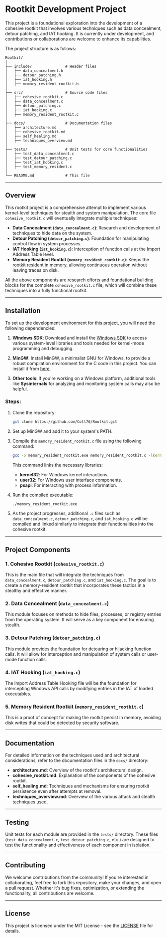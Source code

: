 # Rootkit Development Project

This project is a foundational exploration into the development of a cohesive rootkit that involves various techniques such as data concealment, detour patching, and IAT hooking. It is currently under development, and contributions or collaborations are welcome to enhance its capabilities.

The project structure is as follows:

```
Rootkit/
│
├── include/               # Header files
│   ├── data_concealment.h
│   ├── detour_patching.h
│   ├── iat_hooking.h
│   ├── memory_resident_rootkit.h
│
├── src/                   # Source code files
│   ├── cohesive_rootkit.c
│   ├── data_concealment.c
│   ├── detour_patching.c
│   ├── iat_hooking.c
│   ├── memory_resident_rootkit.c
│
├── docs/                  # Documentation files
│   ├── architecture.md
│   ├── cohesive_rootkit.md
│   ├── self_healing.md
│   ├── techniques_overview.md
│
├── tests/                 # Unit tests for core functionalities
│   ├── test_data_concealment.c
│   ├── test_detour_patching.c
│   ├── test_iat_hooking.c
│   ├── test_memory_resident.c
│
└── README.md              # This file
```

---

## Overview

This rootkit project is a comprehensive attempt to implement various kernel-level techniques for stealth and system manipulation. The core file `cohesive_rootkit.c` will eventually integrate multiple techniques:

- **Data Concealment (`data_concealment.c`)**: Research and development of techniques to hide data on the system.
- **Detour Patching (`detour_patching.c`)**: Foundation for manipulating control flow in system processes.
- **IAT Hooking (`iat_hooking.c`)**: Interception of function calls at the Import Address Table level.
- **Memory Resident Rootkit (`memory_resident_rootkit.c`)**: Keeps the rootkit resident in memory, allowing continuous operation without leaving traces on disk.

All the above components are research efforts and foundational building blocks for the complete `cohesive_rootkit.c` file, which will combine these techniques into a fully functional rootkit.

---

## Installation

To set up the development environment for this project, you will need the following dependencies:

1. **Windows SDK**: Download and install the [Windows SDK](https://developer.microsoft.com/en-us/windows/downloads/windows-sdk/) to access various system-level libraries and tools needed for kernel-mode programming and debugging.
   
2. **MinGW**: Install MinGW, a minimalist GNU for Windows, to provide a robust compilation environment for the C code in this project. You can install it from [here](http://www.mingw.org/).

3. **Other tools**: If you're working on a Windows platform, additional tools like **Sysinternals** for analyzing and monitoring system calls may also be helpful.

### Steps:

1. Clone the repository:
   ```bash
   git clone https://github.com/Coll76/Rootkit.git
   ```

2. Set up MinGW and add it to your system's PATH.

3. Compile the `memory_resident_rootkit.c` file using the following command:

   ```bash
   gcc -o memory_resident_rootkit.exe memory_resident_rootkit.c -lkernel32 -luser32 -lpsapi
   ```

   This command links the necessary libraries:
   - **kernel32**: For Windows kernel interactions.
   - **user32**: For Windows user interface components.
   - **psapi**: For interacting with process information.

4. Run the compiled executable:
   ```bash
   ./memory_resident_rootkit.exe
   ```

5. As the project progresses, additional `.c` files such as `data_concealment.c`, `detour_patching.c`, and `iat_hooking.c` will be compiled and linked similarly to integrate their functionalities into the cohesive rootkit.

---

## Project Components

### 1. **Cohesive Rootkit (`cohesive_rootkit.c`)**
This is the main file that will integrate the techniques from `data_concealment.c`, `detour_patching.c`, and `iat_hooking.c`. The goal is to create a memory-resident rootkit that incorporates these tactics in a stealthy and effective manner.

### 2. **Data Concealment (`data_concealment.c`)**
This module focuses on methods to hide files, processes, or registry entries from the operating system. It will serve as a key component for ensuring stealth.

### 3. **Detour Patching (`detour_patching.c`)**
This module provides the foundation for detouring or hijacking function calls. It will allow for interception and manipulation of system calls or user-mode function calls.

### 4. **IAT Hooking (`iat_hooking.c`)**
The Import Address Table Hooking file will be the foundation for intercepting Windows API calls by modifying entries in the IAT of loaded executables.

### 5. **Memory Resident Rootkit (`memory_resident_rootkit.c`)**
This is a proof of concept for making the rootkit persist in memory, avoiding disk writes that could be detected by security software.

---

## Documentation

For detailed information on the techniques used and architectural considerations, refer to the documentation files in the `docs/` directory:

- **architecture.md**: Overview of the rootkit's architectural design.
- **cohesive_rootkit.md**: Explanation of the components of the cohesive rootkit.
- **self_healing.md**: Techniques and mechanisms for ensuring rootkit persistence even after attempts at removal.
- **techniques_overview.md**: Overview of the various attack and stealth techniques used.

---

## Testing

Unit tests for each module are provided in the `tests/` directory. These files (`test_data_concealment.c`, `test_detour_patching.c`, etc.) are designed to test the functionality and effectiveness of each component in isolation.

---

## Contributing

We welcome contributions from the community! If you're interested in collaborating, feel free to fork this repository, make your changes, and open a pull request. Whether it's bug fixes, optimization, or extending the functionality, all contributions are welcome.

---

## License

This project is licensed under the MIT License - see the [LICENSE](LICENSE) file for details.
